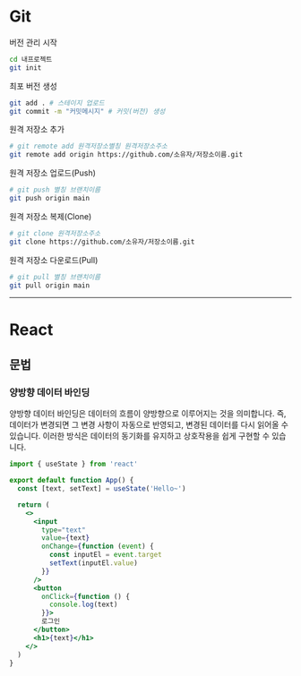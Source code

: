 # Git

버전 관리 시작

```bash
cd 내프로젝트
git init
```

최포 버전 생성

```bash
git add . # 스테이지 업로드
git commit -m "커밋메시지" # 커밋(버전) 생성
```

원격 저장소 추가

```bash
# git remote add 원격저장소별칭 원격저장소주소
git remote add origin https://github.com/소유자/저장소이름.git
```

원격 저장소 업로드(Push)

```bash
# git push 별칭 브랜치이름
git push origin main
```

원격 저장소 복제(Clone)

```bash
# git clone 원격저장소주소
git clone https://github.com/소유자/저장소이름.git
```

원격 저장소 다운로드(Pull)

```bash
# git pull 별칭 브랜치이름
git pull origin main
```

---

# React

## 문법

### 양방향 데이터 바인딩

양방향 데이터 바인딩은 데이터의 흐름이 양방향으로 이루어지는 것을 의미합니다.
즉, 데이터가 변경되면 그 변경 사항이 자동으로 반영되고, 변경된 데이터를 다시 읽어올 수 있습니다.
이러한 방식은 데이터의 동기화를 유지하고 상호작용을 쉽게 구현할 수 있습니다.

```jsx
import { useState } from 'react'

export default function App() {
  const [text, setText] = useState('Hello~')

  return (
    <>
      <input
        type="text"
        value={text}
        onChange={function (event) {
          const inputEl = event.target
          setText(inputEl.value)
        }}
      />
      <button
        onClick={function () {
          console.log(text)
        }}>
        로그인
      </button>
      <h1>{text}</h1>
    </>
  )
}
```

